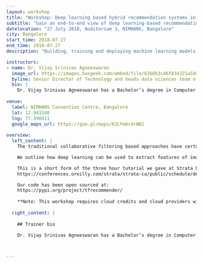 ```yaml
---
layout: workshop
title: "Workshop: Deep learning based hybrid recommendation systems in TensorFlow"
subtitle: "Gain an end-to-end view of deep learning-based recommendation and learning-to-rank systems using TensorFlow"
datelocation: "27 July 2018, Auditorium 3, NIMHANS, Bangalore"
city: Bangalore
start_time: 2018-07-27
end_time: 2018-07-27
description: "Building, training and deploying machine learning models efficiently and at scale"

instructors:
- name: Dr. Vijay Srinivas Agneeswaran
  image_url: https://images.hasgeek.com/embed/file/63b0b3c46f834321a5dd1d0fb5516bac
  byline: Senior Director of Technology and heads data sciences team of SapientRazorfish
  bio: |
    Dr. Vijay Srinivas Agneeswaran has a Bachelor’s degree in Computer Science & Engineering from SVCE, Madras University (1998), an MS (By Research) from IIT Madras in 2001, a PhD from IIT Madras (2008) and a post-doctoral research fellowship in the LSIR Labs, Swiss Federal Institute of Technology, Lausanne (EPFL). He is now a Senior Director of Technology and heads data sciences team of SapientRazorfish in India. He has spent the last ten years creating intellectual property and building products in the big data area in Oracle, Cognizant and Impetus. He has built PMML support into Spark/Storm and realized several machine learning algorithms such as LDA, Random Forests over Spark. He led a team that designed and implemented a big data governance product for a role-based fine-grained access control inside of Hadoop YARN.  He and his team have also built the first distributed deep learning framework on Spark. He is a professional member of the ACM and the IEEE (Senior) for the last 10+ years. He has four full US patents and has published in leading journals and conferences, including IEEE transactions. His research interests include distributed systems, data sciences as well as Big-Data and other emerging technologies. He has been an invited speaker in several national and International conferences such as O'Reilly's Strata Big-data conference series. He was an editorial speaker at the Strata Data conference in London in May 2017 and will also be speaking at the Strata Data 2018 conference in San Jose.  He is also in the program committee of Strata Data Singapore 2017 as well as Strata Data, San Jose, 2018. He lives in Bangalore with his wife, son and daughter and enjoys researching history and philosophy of Egypt, Babylonia, Greece and India.
    
venue:
  label: NIMHANS Convention Centre, Bangalore
  lat: 12.943240
  lng: 77.596911
  google_maps_url: https://goo.gl/maps/K2LFmAcdrWB2
  
overview:
  left_content: |
    The traditional collaborative filtering based approaches have certain lacunae like their inability to handle sparse data, cold-start and lack-of scalability when there are millions of items and/or users. The content based recommendation engines overcome cold start, but have issues in taking user feedback into account. Hybrid recommendation engines try to get the best of both worldds. We outline the embeddings based approach to build deep learning based hybrid recommendation systems in TensorFlow.

    We outline how deep learning can be used to extract features of images, product meta-data (or domain ontology) and convert these into embeddings. The text+image embeddings plus the embedded latent features of both items and users (meta-data of users, including browsing and purchase history) is combined with a feed-forward deep learning network.

    This is a short form of the three hour tutorial we gave at Strata Data conference in California in March 2018: 
    https://conferences.oreilly.com/strata/strata-ca/public/schedule/detail/63818 

    Our code has been open sourced at: 
    https://pypi.org/project/tfrecommender/
    
    **Note: This workshop requires cloud credits and cloud providers will be collecting participants data for generating coupons. These credits are exclusively for hands-on labs. We will be opening up RSVP for this workshop shortly.**
    
  right_content: |
  
    ## Trainer bio

    Dr. Vijay Srinivas Agneeswaran has a Bachelor’s degree in Computer Science & Engineering from SVCE, Madras University (1998), an MS (By Research) from IIT Madras in 2001, a PhD from IIT Madras (2008) and a post-doctoral research fellowship in the LSIR Labs, Swiss Federal Institute of Technology, Lausanne (EPFL). He is now a Senior Director of Technology and heads data sciences team of SapientRazorfish in India. He has spent the last ten years creating intellectual property and building products in the big data area in Oracle, Cognizant and Impetus. He has built PMML support into Spark/Storm and realized several machine learning algorithms such as LDA, Random Forests over Spark. He led a team that designed and implemented a big data governance product for a role-based fine-grained access control inside of Hadoop YARN.  He and his team have also built the first distributed deep learning framework on Spark. He is a professional member of the ACM and the IEEE (Senior) for the last 10+ years. He has four full US patents and has published in leading journals and conferences, including IEEE transactions. His research interests include distributed systems, data sciences as well as Big-Data and other emerging technologies. He has been an invited speaker in several national and International conferences such as O'Reilly's Strata Big-data conference series. He was an editorial speaker at the Strata Data conference in London in May 2017 and will also be speaking at the Strata Data 2018 conference in San Jose.  He is also in the program committee of Strata Data Singapore 2017 as well as Strata Data, San Jose, 2018. He lives in Bangalore with his wife, son and daughter and enjoys researching history and philosophy of Egypt, Babylonia, Greece and India.



---
```

